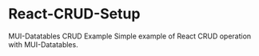 # React-CRUD-Setup
MUI-Datatables CRUD Example
Simple example of React CRUD operation with MUI-Datatables.
